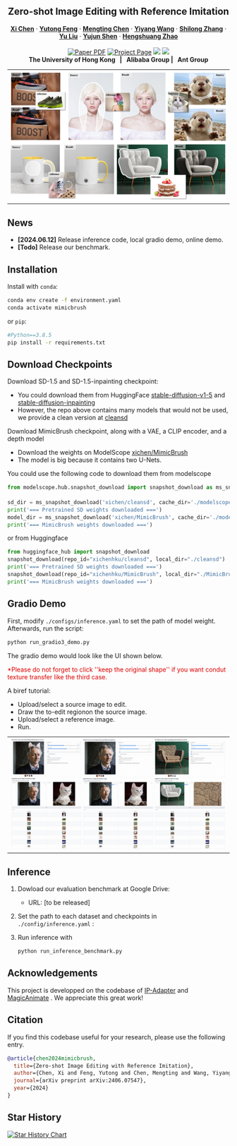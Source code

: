 <p align="center">

  <h2 align="center">Zero-shot Image Editing with Reference Imitation</h2>
  <p align="center">
    <a href="https://xavierchen34.github.io/"><strong>Xi Chen</strong></a>
    ·
    <a href="https://scholar.google.com.hk/citations?user=mZwJLeUAAAAJ&hl=zh-CN"><strong>Yutong Feng</strong></a>
    ·
    <a href="https://mengtingchen.github.io/"><strong>Mengting Chen</strong></a>
    ·
    <a href="https://openreview.net/profile?id=~Yiyang_Wang2"><strong>Yiyang Wang</strong></a>
    ·
    <a href="https://jshilong.github.io/"><strong>Shilong Zhang</strong></a>
    ·
    <a href="https://scholar.google.com/citations?user=8zksQb4AAAAJ&hl=zh-CN"><strong>Yu Liu</strong></a>
    ·
    <a href="https://shenyujun.github.io/"><strong>Yujun Shen</strong></a>
    ·
    <a href="https://hszhao.github.io/"><strong>Hengshuang Zhao</strong></a>
    <br>
    <br>
        <a href="https://arxiv.org/abs/2406.07547"><img src='https://img.shields.io/badge/arXiv-MimicBrush-red' alt='Paper PDF'></a>
        <a href='https://xavierchen34.github.io/MimicBrush-Page/'><img src='https://img.shields.io/badge/Project_Page-MimicBrush-green' alt='Project Page'></a>
        <a href='https://modelscope.cn/studios/iic/mimicbrush-demo/summary'><img src='https://img.shields.io/badge/ModelScope-MimicBrush-yellow'></a>
        <a href='https://huggingface.co/spaces/xichenhku/MimicBrush'><img src='https://img.shields.io/badge/%F0%9F%A4%97%20Hugging%20Face-Spaces-blue'></a>
    <br>
    <b>The University of Hong Kong &nbsp; | &nbsp;  Alibaba Group  | &nbsp;  Ant Group </b>
  </p>
  
  <table align="center">
    <tr>
    <td>
      <img src="assets/teaser.png">
    </td>
    </tr>
  </table>

## News
* **[2024.06.12]** Release inference code, local gradio demo, online demo.
* **[Todo]** Release our benchmark.


## Installation
Install with `conda`: 
```bash
conda env create -f environment.yaml
conda activate mimicbrush
```
or `pip`:
```bash
#Python==3.8.5
pip install -r requirements.txt
```


## Download Checkpoints
Download SD-1.5 and SD-1.5-inpainting checkpoint: 
* You could download them from HuggingFace [stable-diffusion-v1-5](https://huggingface.co/runwayml/stable-diffusion-v1-5) and [stable-diffusion-inpainting](https://huggingface.co/runwayml/stable-diffusion-inpainting/)
* However, the repo above contains many models that would not be used, we provide a clean version at [cleansd](https://modelscope.cn/models/xichen/cleansd/)

Download MimicBrush checkpoint, along with a VAE, a CLIP encoder, and a depth model
* Download the weights on ModelScope [xichen/MimicBrush](https://www.modelscope.cn/models/xichen/MimicBrush)
* The model is big because it contains two U-Nets.

You could use the following code to download them from modelscope

```python
from modelscope.hub.snapshot_download import snapshot_download as ms_snapshot_download

sd_dir = ms_snapshot_download('xichen/cleansd', cache_dir='./modelscope')
print('=== Pretrained SD weights downloaded ===')
model_dir = ms_snapshot_download('xichen/MimicBrush', cache_dir='./modelscope')
print('=== MimicBrush weights downloaded ===')
```
or from Huggingface

```python
from huggingface_hub import snapshot_download
snapshot_download(repo_id="xichenhku/cleansd", local_dir="./cleansd")
print('=== Pretrained SD weights downloaded ===')
snapshot_download(repo_id="xichenhku/MimicBrush", local_dir="./MimicBrush")
print('=== MimicBrush weights downloaded ===')
```


## Gradio Demo 
First, modify `./configs/inference.yaml` to set the path of model weight. Afterwards, run the script:
```bash
python run_gradio3_demo.py
```

The gradio demo would look like the UI shown below. 

<font color="#dd0000">*Please do not forget to click ''keep the original shape'' if you want condut texture transfer like the third case.</font><br /> 

A biref tutorial:

* Upload/select a source image to edit. 
* Draw the to-edit regionon the source image.
* Upload/select a reference image. 
* Run. 

<table align="center">
  <tr>
  <td>
    <img src="assets/demo.png">
  </td>
  </tr>
</table>

## Inference

1. Dowload our evaluation benchmark at Google Drive:
    * URL: [to be released]

2. Set the path to each dataset and checkpoints in `./config/inference.yaml` :

3. Run inference with 
    ```bash
    python run_inference_benchmark.py
    ```


## Acknowledgements
This project is developped on the codebase of [IP-Adapter](https://github.com/tencent-ailab/IP-Adapter) and [MagicAnimate](https://github.com/magic-research/magic-animate)  . We  appreciate this great work! 


## Citation
If you find this codebase useful for your research, please use the following entry.
```BibTeX
@article{chen2024mimicbrush,
  title={Zero-shot Image Editing with Reference Imitation},
  author={Chen, Xi and Feng, Yutong and Chen, Mengting and Wang, Yiyang, and Zhang, Shilong and Yu, Liu and Shen, Yujun and Zhao, Hengshuang},
  journal={arXiv preprint arXiv:2406.07547},
  year={2024}
}
```
## Star History
[![Star History Chart](https://api.star-history.com/svg?repos=ali-vilab/MimicBrush&type=Date)](https://star-history.com/#ali-vilab/MimicBrush&Date)

